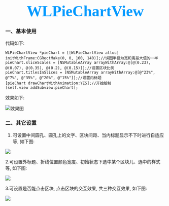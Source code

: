 
<h1 align = "center"><font color=#0099ff size=7 face="黑体">WLPieChartView</font></h1>

### 一、基本使用

代码如下:

```
WLPieChartView *pieChart = [[WLPieChartView alloc] initWithFrame:CGRectMake(0, 0, 160, 140)];//饼图半径为宽和高最大值的一半
pieChart.sliceScales = [NSMutableArray arrayWithArray:@[@(0.23), @(0.07), @(0.35), @(0.2), @(0.15)]];//设置区块比例
pieChart.titlesInSlices = [NSMutableArray arrayWithArray:@[@"23%", @"7%", @"35%", @"20%", @"15%"]];//设置内标题
[pieChart drawChartWithAnimation:YES];//开始绘制
[self.view addSubview:pieChart];
```

效果如下:

![效果图](https://github.com/GitHubWanglei/WLPieChartView/blob/master/%E5%9F%BA%E6%9C%AC%E4%BD%BF%E7%94%A8.png)

### 二、其它设置

1. 可设置中间圆孔、圆孔上的文字、区块间距、当内标题显示不下时进行自适应等, 如下图:

![](https://github.com/GitHubWanglei/WLPieChartView/blob/master/%E5%86%85%E6%A0%87%E9%A2%98%E5%92%8C%E8%87%AA%E9%80%82%E5%BA%94.png)

2.可设置外标题、折线位置颜色宽度、初始状态下选中某个区块儿、选中的样式等, 如下图:

![](https://github.com/GitHubWanglei/WLPieChartView/blob/master/%E5%A4%96%E6%A0%87%E9%A2%98%E5%92%8C%E5%88%9D%E5%A7%8B%E9%80%89%E4%B8%AD%E7%8A%B6%E6%80%81.png)

3.可设置是否能点击区块, 点击区块的交互效果, 共三种交互效果, 如下图:

![](https://github.com/GitHubWanglei/WLPieChartView/blob/master/%E4%BA%A4%E4%BA%92%E6%95%88%E6%9E%9C.gif)
